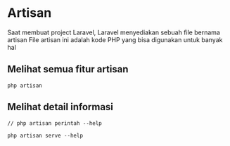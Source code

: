 # Artisan

Saat membuat project Laravel, Laravel menyediakan sebuah file bernama artisan
File artisan ini adalah kode PHP yang bisa digunakan untuk banyak hal

## Melihat semua fitur artisan
```
php artisan
```

## Melihat detail informasi
```
// php artisan perintah --help

php artisan serve --help
```